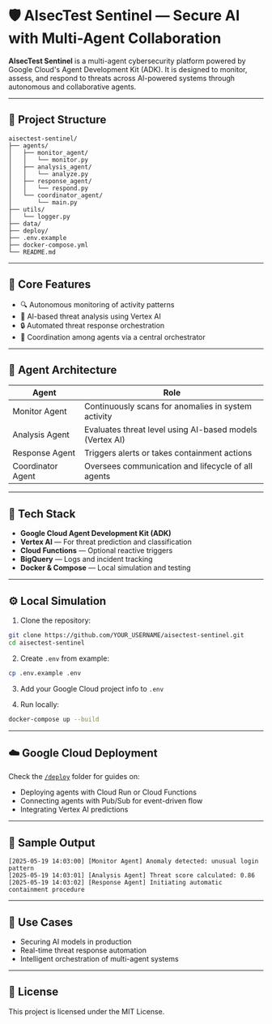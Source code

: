 # 🛡️ AIsecTest Sentinel — Secure AI with Multi-Agent Collaboration

**AIsecTest Sentinel** is a multi-agent cybersecurity platform powered by Google Cloud's Agent Development Kit (ADK). It is designed to monitor, assess, and respond to threats across AI-powered systems through autonomous and collaborative agents.

---

## 📁 Project Structure

```
aisectest-sentinel/
├── agents/
│   ├── monitor_agent/
│   │   └── monitor.py
│   ├── analysis_agent/
│   │   └── analyze.py
│   ├── response_agent/
│   │   └── respond.py
│   └── coordinator_agent/
│       └── main.py
├── utils/
│   └── logger.py
├── data/
├── deploy/
├── .env.example
├── docker-compose.yml
└── README.md
```

---

## 🚀 Core Features

- 🔍 Autonomous monitoring of activity patterns
- 🤖 AI-based threat analysis using Vertex AI
- 🔒 Automated threat response orchestration
- 🧠 Coordination among agents via a central orchestrator

---

## 🤖 Agent Architecture

| Agent               | Role                                                              |
|---------------------|-------------------------------------------------------------------|
| Monitor Agent       | Continuously scans for anomalies in system activity               |
| Analysis Agent      | Evaluates threat level using AI-based models (Vertex AI)          |
| Response Agent      | Triggers alerts or takes containment actions                      |
| Coordinator Agent   | Oversees communication and lifecycle of all agents                |

---

## 🧰 Tech Stack

- **Google Cloud Agent Development Kit (ADK)**
- **Vertex AI** — For threat prediction and classification
- **Cloud Functions** — Optional reactive triggers
- **BigQuery** — Logs and incident tracking
- **Docker & Compose** — Local simulation and testing

---

## ⚙️ Local Simulation

1. Clone the repository:
```bash
git clone https://github.com/YOUR_USERNAME/aisectest-sentinel.git
cd aisectest-sentinel
```

2. Create `.env` from example:
```bash
cp .env.example .env
```

3. Add your Google Cloud project info to `.env`

4. Run locally:
```bash
docker-compose up --build
```

---

## ☁️ Google Cloud Deployment

Check the [`/deploy`](./deploy) folder for guides on:
- Deploying agents with Cloud Run or Cloud Functions
- Connecting agents with Pub/Sub for event-driven flow
- Integrating Vertex AI predictions

---

## 📄 Sample Output

```log
[2025-05-19 14:03:00] [Monitor Agent] Anomaly detected: unusual login pattern
[2025-05-19 14:03:01] [Analysis Agent] Threat score calculated: 0.86
[2025-05-19 14:03:02] [Response Agent] Initiating automatic containment procedure
```

---

## 🧠 Use Cases

- Securing AI models in production
- Real-time threat response automation
- Intelligent orchestration of multi-agent systems

---

## 📜 License

This project is licensed under the MIT License.
